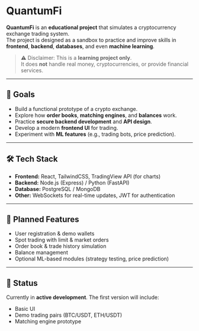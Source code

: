 # QuantumFi

**QuantumFi** is an **educational project** that simulates a cryptocurrency exchange trading system.  
The project is designed as a sandbox to practice and improve skills in **frontend**, **backend**, **databases**, and even **machine learning**.  

> ⚠️ Disclaimer: This is a **learning project only**.  
> It does **not** handle real money, cryptocurrencies, or provide financial services.

---

## 🎯 Goals
- Build a functional prototype of a crypto exchange.
- Explore how **order books**, **matching engines**, and **balances** work.
- Practice **secure backend development** and **API design**.
- Develop a modern **frontend UI** for trading.
- Experiment with **ML features** (e.g., trading bots, price prediction).

---

## 🛠 Tech Stack
- **Frontend:** React, TailwindCSS, TradingView API (for charts)
- **Backend:** Node.js (Express) / Python (FastAPI)
- **Database:** PostgreSQL / MongoDB
- **Other:** WebSockets for real-time updates, JWT for authentication

---

## 🚀 Planned Features
- User registration & demo wallets  
- Spot trading with limit & market orders  
- Order book & trade history simulation  
- Balance management  
- Optional ML-based modules (strategy testing, price prediction)  

---

## 📌 Status
Currently in **active development**. The first version will include:
- Basic UI  
- Demo trading pairs (BTC/USDT, ETH/USDT)  
- Matching engine prototype 